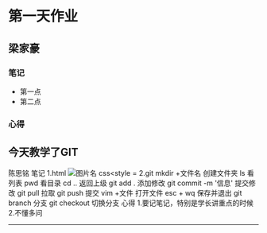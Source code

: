 # 第一天作业

## 梁家豪

### 笔记
- 第一点
- 第二点

### 心得

今天教学了GIT
-------------------
陈思铭
笔记
	1.html
		<!DOCTYPE html>  <html></html> <body></body><img scr="图片目录"  alt="图片名" width="宽度" height="高度">
		css<style =
	2.git
		mkdir +文件名 创建文件夹
		ls            看列表
		pwd        看目录
		cd ..		返回上级
		git add .  添加修改
		git commit -m '信息'   提交修改
		git pull 拉取 
		git push 提交
		vim +文件  打开文件
		esc + wq 保存并退出
		git branch 分支 
		git checkout 切换分支 
心得 
	1.要记笔记，特别是学长讲重点的时候	2.不懂多问


----------------------
